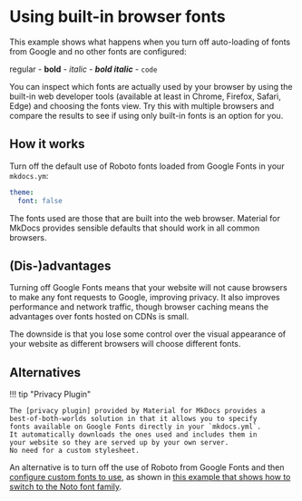 # Using built-in browser fonts

This example shows what happens when you turn off auto-loading of fonts from
Google and no other fonts are configured:

regular - __bold__ - *italic* - __*bold italic*__ - `code`

You can inspect which fonts are actually used by your browser by using
the built-in web developer tools (available at least in Chrome, Firefox,
Safari, Edge) and choosing the fonts view. Try this with multiple
browsers and compare the results to see if using only built-in fonts
is an option for you.

## How it works

Turn off the default use of Roboto fonts loaded from Google Fonts in
your `mkdocs.ym`:

```yaml
theme:
  font: false
```

The fonts used are those that are built into the web browser.
Material for MkDocs provides sensible defaults that should work in all
common browsers.

## (Dis-)advantages

Turning off Google Fonts means that your website will not cause
browsers to make any font requests to Google, improving privacy.
It also improves performance and network traffic, though browser
caching means the advantages over fonts hosted on CDNs is small.

The downside is that you lose some control over the visual appearance
of your website as different browsers will choose different fonts.

## Alternatives

!!! tip "Privacy Plugin"

    The [privacy plugin] provided by Material for MkDocs provides a
    best-of-both-worlds solution in that it allows you to specify
    fonts available on Google Fonts directly in your `mkdocs.yml`.
    It automatically downloads the ones used and includes them in
    your website so they are served up by your own server.
    No need for a custom stylesheet.

An alternative is to turn off the use of Roboto from Google Fonts and
then [configure custom fonts to use], as shown in [this example that shows
how to switch to the Noto font family].

[privacy plugin]: https://squidfunk.github.io/mkdocs-material/plugins/privacy/
[configure custom fonts to use]: https://squidfunk.github.io/mkdocs-material/setup/changing-the-fonts/#additional-fonts
[this example that shows how to switch to the Noto font family]: ../fonts-custom
